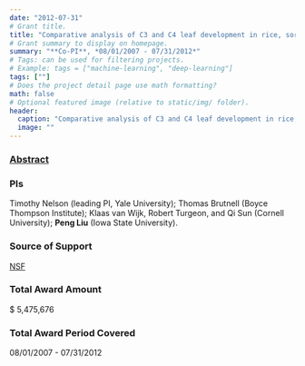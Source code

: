 ```yaml
---
date: "2012-07-31"
# Grant title.
title: "Comparative analysis of C3 and C4 leaf development in rice, sorghum and maize"
# Grant summary to display on homepage.
summary: "**Co-PI**, *08/01/2007 - 07/31/2012*"
# Tags: can be used for filtering projects.
# Example: tags = ["machine-learning", "deep-learning"]
tags: [""]
# Does the project detail page use math formatting?
math: false
# Optional featured image (relative to static/img/ folder).
header:
  caption: "Comparative analysis of C3 and C4 leaf development in rice, sorghum and maize"
  image: ""
---
```


### [Abstract](http://grantome.com/grant/NSF/IOS-0701736)

### PIs
Timothy Nelson (leading PI, Yale University); Thomas Brutnell (Boyce Thompson Institute); Klaas van Wijk, Robert Turgeon, and Qi Sun (Cornell University); **Peng Liu** (Iowa State University).


### Source of Support
[NSF](https://www.nsf.gov/)

### Total Award Amount
$ 5,475,676

### Total Award Period Covered
08/01/2007 - 07/31/2012

